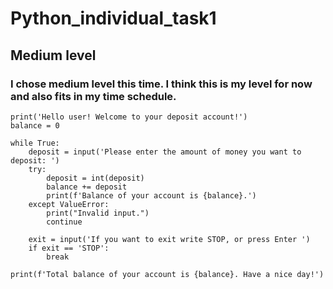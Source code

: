 # Python_individual_task1
## Medium level
### I chose medium level this time. I think this is my level for now and also fits in my time schedule.
    print('Hello user! Welcome to your deposit account!')
    balance = 0
    
    while True:
        deposit = input('Please enter the amount of money you want to deposit: ')
        try:
            deposit = int(deposit)
            balance += deposit
            print(f'Balance of your account is {balance}.')
        except ValueError:
            print("Invalid input.")
            continue
    
        exit = input('If you want to exit write STOP, or press Enter ')
        if exit == 'STOP':
            break
    
    print(f'Total balance of your account is {balance}. Have a nice day!')

